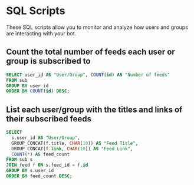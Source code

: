 # SQL Scripts
These SQL scripts allow you to monitor and analyze how users and groups are interacting with your bot.

## Count the total number of feeds each user or group is subscribed to
```sql
SELECT user_id AS "User/Group", COUNT(id) AS "Number of feeds"
FROM sub
GROUP BY user_id
ORDER BY COUNT(id) DESC;
```

## List each user/group with the titles and links of their subscribed feeds
```sql
SELECT
  s.user_id AS "User/Group",
  GROUP_CONCAT(f.title, CHAR(10)) AS "Feed Title",
  GROUP_CONCAT(f.link, CHAR(10)) AS "Feed Link",
  COUNT(*) AS feed_count
FROM sub s
JOIN feed f ON s.feed_id = f.id
GROUP BY s.user_id
ORDER BY feed_count DESC;
```
